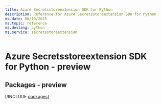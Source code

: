 ```yaml
---
title: Azure Secretsstoreextension SDK for Python
description: Reference for Azure Secretsstoreextension SDK for Python
ms.date: 06/10/2025
ms.topic: reference
ms.devlang: python
ms.service: secretsstoreextension
---
```

# Azure Secretsstoreextension SDK for Python - preview
## Packages - preview
[!INCLUDE [packages](secretsstoreextension-index.md)]